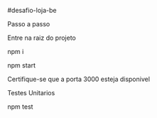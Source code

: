 #desafio-loja-be

Passo a passo


Entre na raiz do projeto


npm i


npm start


Certifique-se que a porta 3000 esteja disponivel

Testes Unitarios


npm test
